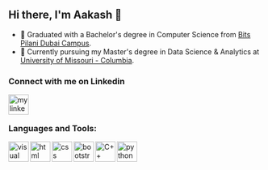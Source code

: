 ## Hi there, I'm Aakash 👋
- 📕 Graduated with a Bachelor's degree in Computer Science from [Bits Pilani Dubai Campus](https://www.bits-pilani.ac.in/dubai/).
- 📕 Currently pursuing my Master's degree in Data Science & Analytics at [University of Missouri - Columbia](https://dsa.missouri.edu/masters-program/).
<!-- 😣 Currently trying to keep my sanity in check.
- 🥅 Goals for 2022: Start a new personal project, GRE prep. -->

### Connect with me on Linkedin 
[<img align="left" width="40" src="https://user-images.githubusercontent.com/56875895/163595849-ff3c04be-c14c-4f5b-8a11-ae5b8e0f0020.png" alt="my linkedin">](https://www.linkedin.com/in/aakash-sai/)
<br />
<br />

### Languages and Tools:
<img align="left" width="40" src="https://user-images.githubusercontent.com/56875895/163599036-950d3196-cf1f-4ecc-9380-88d8ef16e5dd.png" alt="visual studio code">
<img align="left" width="40" src="https://user-images.githubusercontent.com/56875895/163599030-82558cbf-1e66-4ad8-8198-e371c3bf94e6.png" alt="html">
<img align="left" width="40" src="https://user-images.githubusercontent.com/56875895/163599028-63635b1d-2608-417e-a27c-3a8ede778e11.png" alt="css">
<img align="left" width="40" src="https://user-images.githubusercontent.com/56875895/163599023-c9346bb0-f3e5-4761-b368-a343289ed5bd.png" alt="bootstrap">
<img align="left" width="40" src="https://user-images.githubusercontent.com/56875895/163599021-f43854ab-fafd-44f4-b17d-8186956bdaa4.png" alt="C++">
<img align="left" width="40" src="https://user-images.githubusercontent.com/56875895/163599016-c594578a-757b-4dd9-b5b5-b1866dbf8356.png" alt="python">
<br />
<br />
